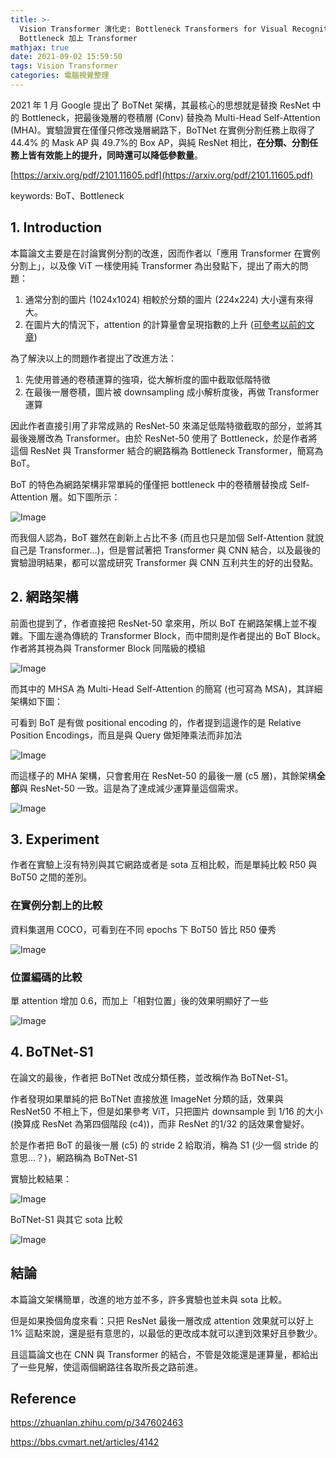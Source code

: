 ```yaml
---
title: >-
  Vision Transformer 演化史: Bottleneck Transformers for Visual Recognition - BoT 把
  Bottleneck 加上 Transformer
mathjax: true
date: 2021-09-02 15:59:50
tags: Vision Transformer
categories: 電腦視覺整理
---
```


2021 年 1 月 Google 提出了 BoTNet 架構，其最核心的思想就是替換 ResNet 中的 Bottleneck，把最後幾層的卷積層 (Conv) 替換為 Multi-Head Self-Attention (MHA)。實驗證實在僅僅只修改幾層網路下，BoTNet 在實例分割任務上取得了 44.4% 的 Mask AP 與 49.7%的 Box AP，與純 ResNet 相比，**在分類、分割任務上皆有效能上的提升，同時還可以降低參數量**。

[https://arxiv.org/pdf/2101.11605.pdf](https://arxiv.org/pdf/2101.11605.pdf)

keywords: BoT、Bottleneck
<!--more-->

## 1. Introduction

本篇論文主要是在討論實例分割的改進，因而作者以「應用 Transformer 在實例分割上」，以及像 ViT 一樣使用純 Transformer 為出發點下，提出了兩大的問題：

1. 通常分割的圖片 (1024x1024) 相較於分類的圖片 (224x224) 大小還有來得大。
2. 在圖片大的情況下，attention 的計算量會呈現指數的上升 ([可參考以前的文章](https://mushding.space/2021/07/09/NLP-%E8%88%87-CV-%E7%9A%84%E7%B5%90%E5%90%88%EF%BC%9ADeformable-DETR-Deformable-Transformer-For-End-To-End-Object-Detection-%E6%AD%A3%E9%9D%A2%E5%B0%8D%E6%B1%BA-DETR-%E7%9A%84%E7%BC%BA%E9%BB%9E%EF%BC%81/))

為了解決以上的問題作者提出了改進方法：

1. 先使用普通的卷積運算的強項，從大解析度的圖中截取低階特徵
2. 在最後一層卷積，圖片被 downsampling 成小解析度後，再做 Transformer 運算

因此作者直接引用了非常成熟的 ResNet-50 來滿足低階特徵截取的部分，並將其最後幾層改為 Transformer。由於 ResNet-50 使用了 Bottleneck，於是作者將這個 ResNet 與 Transformer 結合的網路稱為 Bottleneck Transformer，簡寫為 BoT。

BoT 的特色為網路架構非常單純的僅僅把 bottleneck 中的卷積層替換成 Self-Attention 層。如下圖所示：

![Image](https://i.imgur.com/KUAnnj9.png)

而我個人認為，BoT 雖然在創新上占比不多 (而且也只是加個 Self-Attention 就說自己是 Transformer…)，但是嘗試著把 Transformer 與 CNN 結合，以及最後的實驗證明結果，都可以當成研究 Transformer 與 CNN 互利共生的好的出發點。

## 2. 網路架構

前面也提到了，作者直接把 ResNet-50 拿來用，所以 BoT 在網路架構上並不複雜。下圖左邊為傳統的 Transformer Block，而中間則是作者提出的 BoT Block。作者將其視為與 Transformer Block 同階級的模組

![Image](https://i.imgur.com/erOrnzF.png)

而其中的 MHSA 為 Multi-Head Self-Attention 的簡寫 (也可寫為 MSA)，其詳細架構如下圖：

可看到 BoT 是有做 positional encoding 的，作者提到這邊作的是 Relative Position Encodings，而且是與 Query 做矩陣乘法而非加法

![Image](https://i.imgur.com/zfvcaNS.png)

而這樣子的 MHA 架構，只會套用在 ResNet-50 的最後一層 (c5 層)，其餘架構**全部**與 ResNet-50 一致。這是為了達成減少運算量這個需求。

![Image](https://i.imgur.com/Nu1aVpt.png)

## 3. Experiment

作者在實驗上沒有特別與其它網路或者是 sota 互相比較，而是單純比較 R50 與 BoT50 之間的差別。

### 在實例分割上的比較

資料集選用 COCO，可看到在不同 epochs 下 BoT50 皆比 R50 優秀

![Image](https://i.imgur.com/Wx1Bw0o.png)

### 位置編碼的比較

單 attention 增加 0.6，而加上「相對位置」後的效果明顯好了一些

![Image](https://i.imgur.com/n7JbimZ.png)

## 4. BoTNet-S1

在論文的最後，作者把 BoTNet 改成分類任務，並改稱作為 BoTNet-S1。

作者發現如果單純的把 BoTNet 直接放進 ImageNet 分類的話，效果與 ResNet50 不相上下，但是如果參考 ViT，只把圖片 downsample 到 1/16 的大小 (換算成 ResNet 為第四個階段 (c4))，而非 ResNet 的1/32 的話效果會變好。

於是作者把 BoT 的最後一層 (c5) 的 stride 2 給取消，稱為 S1 (少一個 stride 的意思…？)，網路稱為 BoTNet-S1

實驗比較結果：

![Image](https://i.imgur.com/Wj9yHNC.png)

BoTNet-S1 與其它 sota 比較

![Image](https://i.imgur.com/lcC7ebU.png)

## 結論

本篇論文架構簡單，改進的地方並不多，許多實驗也並未與 sota 比較。

但是如果換個角度來看：只把 ResNet 最後一層改成 attention 效果就可以好上 1% 這點來說，還是挺有意思的，以最低的更改成本就可以達到效果好且參數少。

且這篇論文也在 CNN 與 Transformer 的結合，不管是效能還是運算量，都給出了一些見解，使這兩個網路往各取所長之路前進。

## Reference

https://zhuanlan.zhihu.com/p/347602463

https://bbs.cvmart.net/articles/4142